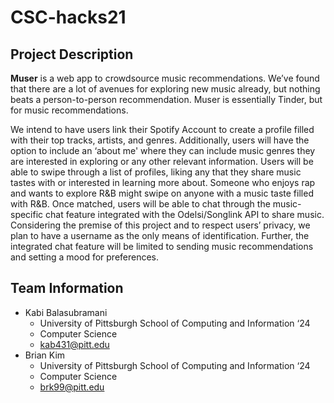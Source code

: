 # CSC-hacks21

## Project Description 
**Muser** is a web app to crowdsource music recommendations. We’ve found that there are a lot of avenues for exploring new music already, but nothing beats a person-to-person recommendation. Muser is essentially Tinder, but for music recommendations. 

We intend to have users link their Spotify Account to create a profile filled with their top tracks, artists, and genres. Additionally, users will have the option to include an ‘about me' where they can include music genres they are interested in exploring or any other relevant information.  Users will be able to swipe through a list of profiles, liking any that they share music tastes with or interested in learning more about. Someone who enjoys rap and wants to explore R&B might swipe on anyone with a music taste filled with R&B. Once matched, users will be able to chat through the music-specific chat feature integrated with the Odelsi/Songlink API to share music. Considering the premise of this project and to respect users’ privacy, we plan to have a username as the only means of identification. Further, the integrated chat feature will be limited to sending music recommendations and setting a mood for preferences. 

## Team Information 
* Kabi Balasubramani 
  * University of Pittsburgh School of Computing and Information ‘24
  * Computer Science 
  * kab431@pitt.edu 
* Brian Kim
  * University of Pittsburgh School of Computing and Information ‘24 
  * Computer Science 
  * brk99@pitt.edu


